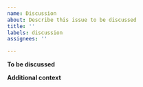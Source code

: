 ```yaml
---
name: Discussion
about: Describe this issue to be discussed
title: ''
labels: discussion
assignees: ''

---
```


**To be discussed**

**Additional context**
